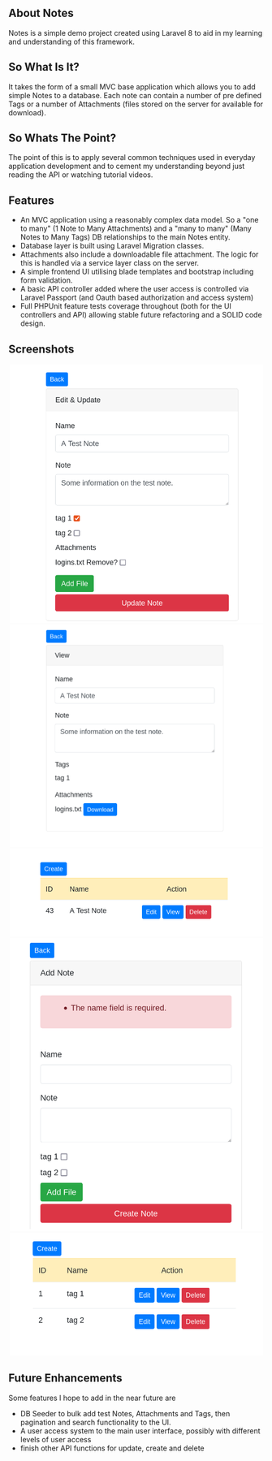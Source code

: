 
## About Notes
Notes is a simple demo project created using Laravel 8 to aid in my learning and understanding of this framework.

## So What Is It?
It takes the form of a small MVC base application which allows you to add simple Notes to a database. Each note can contain a number of pre defined Tags or a number of Attachments (files stored on the server for available for download). 

## So Whats The Point?
The point of this is to apply several common techniques used in everyday application development and to cement my understanding beyond just reading the API or watching tutorial videos. 

## Features
- An MVC application using a reasonably complex data model. So a "one to many" (1 Note to Many Attachments) and a "many to many" (Many Notes to Many Tags) DB relationships to the main Notes entity.
- Database layer is built using Laravel Migration classes.
- Attachments also include a downloadable file attachment. The logic for this is handled via a service layer class on the server.
- A simple frontend UI utilising blade templates and bootstrap including form validation.
- A basic API controller added where the user access is controlled via Laravel Passport (and Oauth based authorization and access system)
- Full PHPUnit feature tests coverage throughout (both for the UI controllers and API) allowing stable future  refactoring and a SOLID code design.

## Screenshots
<p align="center">
<img src="./public/imgs/edit_note.png" width="500">
<img src="./public/imgs/view_note.png" width="500">
<img src="./public/imgs/view_notes.png" width="500">
<img src="./public/imgs/create_note_with_validation.png" width="500">
<img src="./public/imgs/view_tags.png" width="500">
</p>

## Future Enhancements
Some features I hope to add in the near future are
- DB Seeder to bulk add test Notes, Attachments and Tags, then pagination and search functionality to the UI.
- A user access system to the main user interface, possibly with different levels of user access
- finish other API functions for update, create and delete